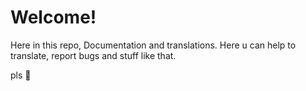 # Welcome!
Here in this repo, Documentation and translations. Here u can help to translate, report bugs and stuff like that.

pls 💖




